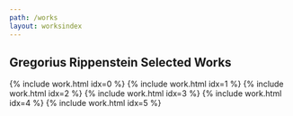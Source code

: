 ```yaml
---
path: /works
layout: worksindex
---
```


## Gregorius Rippenstein Selected Works

{% include work.html idx=0 %}
{% include work.html idx=1 %}
{% include work.html idx=2 %}
{% include work.html idx=3 %}
{% include work.html idx=4 %}
{% include work.html idx=5 %}
